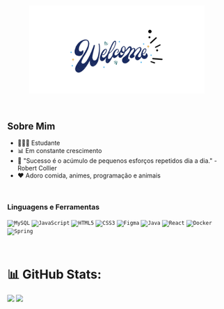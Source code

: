 <p align="center">
  <img width="80%" alt="Bem-vindo ao meu perfil" src="./assets/Welcome.png" />
</p>

<br />

## Sobre Mim

- 👨🏻‍🎓 Estudante
- 📊 Em constante crescimento
- 💬 "Sucesso é o acúmulo de pequenos esforços repetidos dia a dia." - Robert Collier
- ❤️ Adoro comida, animes, programação e animais

<br>

### Linguagens e Ferramentas


<code><img height="20" alt="MySQL" src="https://img.shields.io/badge/MySQL-00000F?style=for-the-badge&logo=mysql&logoColor=white"></code>
<code><img height="20" alt="JavaScript" src="https://img.shields.io/badge/JavaScript-323330?style=for-the-badge&logo=javascript&logoColor=F7DF1E"></code>
<code><img height="20" alt="HTML5" src="https://img.shields.io/badge/HTML5-E34F26?style=for-the-badge&logo=html5&logoColor=white"></code>
<code><img height="20" alt="CSS3" src="https://img.shields.io/badge/CSS3-1572B6?style=for-the-badge&logo=css3&logoColor=white"></code>
<code><img height="20" alt="Figma" src="https://img.shields.io/badge/Figma-F24E1E?style=for-the-badge&logo=figma&logoColor=white"></code>
<code><img height="20" alt="Java" src="https://img.shields.io/badge/Java-ED8B00?style=for-the-badge&logo=openjdk&logoColor=white"></code>
<code><img height="20" alt="React" src="https://img.shields.io/badge/React-61DAFB?style=for-the-badge&logo=react&logoColor=white"></code>
<code><img height="20" alt="Docker" src="https://img.shields.io/badge/Docker-2496ED?style=for-the-badge&logo=docker&logoColor=white"></code>
<code><img height="20" alt="Spring" src="https://img.shields.io/badge/Spring-6DB33F?style=for-the-badge&logo=spring&logoColor=white"></code>


<br>


# 📊 GitHub Stats:
![](https://github-readme-stats.vercel.app/api?username=VitXP&theme=dark&hide_border=true&include_all_commits=true&count_private=true)
![](https://github-readme-streak-stats.herokuapp.com/?user=VitXP&theme=dark&hide_border=true)






